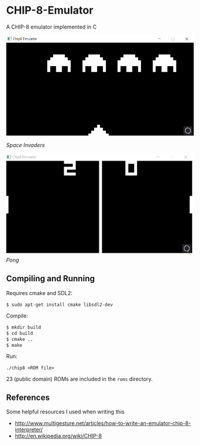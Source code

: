 # CHIP-8-Emulator
A CHIP-8 emulator implemented in C

![Space Invaders](screenshot/invaders.png "Space Invaders")

*Space Invaders*

![Pong](screenshot/pong.png "Pong")
*Pong*


## Compiling and Running

Requires cmake and SDL2:
```
$ sudo apt-get install cmake libsdl2-dev
```

Compile:
```
$ mkdir build
$ cd build
$ cmake ..
$ make
```

Run:
```
./chip8 <ROM file>
```
23 (public domain) ROMs are included in the `roms` directory.

## References
Some helpful resources I used when writing this

- http://www.multigesture.net/articles/how-to-write-an-emulator-chip-8-interpreter/
- http://en.wikipedia.org/wiki/CHIP-8
